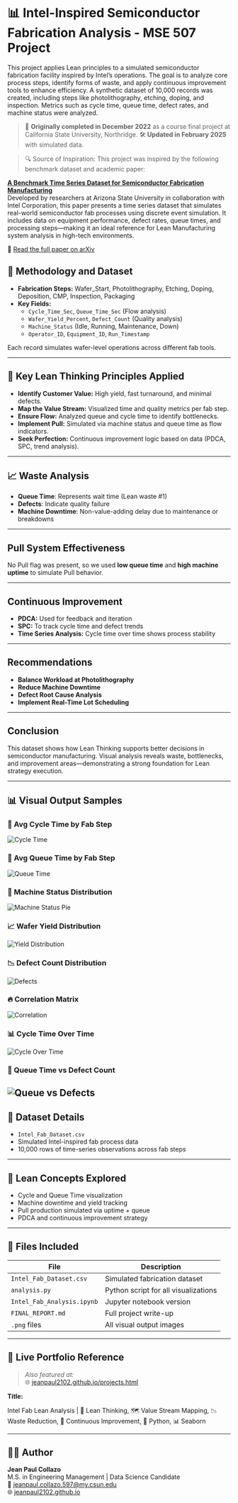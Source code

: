 # 📊 Intel-Inspired Semiconductor Fabrication Analysis - MSE 507 Project

This project applies Lean principles to a simulated semiconductor fabrication facility inspired by Intel’s operations. 
The goal is to analyze core process steps, identify forms of waste, and apply continuous improvement tools to enhance efficiency. A synthetic dataset of 10,000 records was created, including steps like photolithography, etching, doping, and inspection. 
Metrics such as cycle time, queue time, defect rates, and machine status were analyzed.

> 🔄 **Originally completed in December 2022** as a course final project at California State University, Northridge.
>  🛠️ **Updated in February 2025** with simulated data.


>🔍 Source of Inspiration:
This project was inspired by the following benchmark dataset and academic paper:

**[A Benchmark Time Series Dataset for Semiconductor Fabrication Manufacturing](https://arxiv.org/abs/2408.09307)**  
Developed by researchers at Arizona State University in collaboration with Intel Corporation, this paper presents a time series dataset that simulates real-world semiconductor fab processes using discrete event simulation. It includes data on equipment performance, defect rates, queue times, and processing steps—making it an ideal reference for Lean Manufacturing system analysis in high-tech environments.

📄 [Read the full paper on arXiv](https://arxiv.org/pdf/2408.09307)


## 📌 Methodology and Dataset

- **Fabrication Steps:** Wafer_Start, Photolithography, Etching, Doping, Deposition, CMP, Inspection, Packaging  
- **Key Fields:**
  - `Cycle_Time_Sec`, `Queue_Time_Sec` (Flow analysis)
  - `Wafer_Yield_Percent`, `Defect_Count` (Quality analysis)
  - `Machine_Status` (Idle, Running, Maintenance, Down)
  - `Operator_ID`, `Equipment_ID`, `Run_Timestamp`

Each record simulates wafer-level operations across different fab tools.

---

## 🔧  Key Lean Thinking Principles Applied

- **Identify Customer Value:** High yield, fast turnaround, and minimal defects.
- **Map the Value Stream:** Visualized time and quality metrics per fab step.
- **Ensure Flow:** Analyzed queue and cycle time to identify bottlenecks.
- **Implement Pull:** Simulated via machine status and queue time as flow indicators.
- **Seek Perfection:** Continuous improvement logic based on data (PDCA, SPC, trend analysis).

---

## 📈 Waste Analysis

- **Queue Time**: Represents wait time (Lean waste #1)
- **Defects**: Indicate quality failure
- **Machine Downtime**: Non-value-adding delay due to maintenance or breakdowns

---

## Pull System Effectiveness

No Pull flag was present, so we used **low queue time** and **high machine uptime** to simulate Pull behavior.

---

## Continuous Improvement

- **PDCA:** Used for feedback and iteration
- **SPC:** To track cycle time and defect trends
- **Time Series Analysis:** Cycle time over time shows process stability

---

## Recommendations

- **Balance Workload at Photolithography**
- **Reduce Machine Downtime**
- **Defect Root Cause Analysis**
- **Implement Real-Time Lot Scheduling**

---

## Conclusion

This dataset shows how Lean Thinking supports better decisions in semiconductor manufacturing. 
Visual analysis reveals waste, bottlenecks, and improvement areas—demonstrating a strong foundation for Lean strategy execution.

---

## 📊 Visual Output Samples

### 🔧 Avg Cycle Time by Fab Step
![Cycle Time](cycle_time_by_step.png)

### 🔧 Avg Queue Time by Fab Step
![Queue Time](queue_time_by_step.png)

### 🥧 Machine Status Distribution
![Machine Status Pie](machine_status_pie.png)

### 📈 Wafer Yield Distribution
![Yield Distribution](wafer_yield_distribution.png)

### 📉 Defect Count Distribution
![Defects](defect_distribution.png)

### 🔥 Correlation Matrix
![Correlation](correlation_matrix.png)

### 📊 Cycle Time Over Time
![Cycle Over Time](cycle_time_over_time.png)

### 📌 Queue Time vs Defect Count
![Queue vs Defects](queue_vs_defects.png)
---

## 🧪 Dataset Details

- `Intel_Fab_Dataset.csv`  
- Simulated Intel-inspired fab process data  
- 10,000 rows of time-series observations across fab steps  

---

## 🔧 Lean Concepts Explored

- Cycle and Queue Time visualization  
- Machine downtime and yield tracking  
- Pull production simulated via uptime + queue  
- PDCA and continuous improvement strategy  

---

## 📁 Files Included

| File | Description |
|------|-------------|
| `Intel_Fab_Dataset.csv` | Simulated fabrication dataset |
| `analysis.py` | Python script for all visualizations |
| `Intel_Fab_Analysis.ipynb` | Jupyter notebook version |
| `FINAL_REPORT.md` | Full project write-up |
| `.png` files | All visual output images |

---

## 🔗 Live Portfolio Reference

> _Also featured at:_  
> 🌐 [jeanpaul2102.github.io/projects.html](https://jeanpaul2102.github.io/projects.html)

**Title:**  

Intel Fab Lean Analysis | 🧠 Lean Thinking, 🗺️ Value Stream Mapping, 📉 Waste Reduction, 🔁 Continuous Improvement, 🐍 Python, 📊 Seaborn

--- 



## 👨‍🎓 Author

**Jean Paul Collazo**  
M.S. in Engineering Management | Data Science Candidate  
📧 [jeanpaul.collazo.597@my.csun.edu](mailto:jeanpaul.collazo.597@my.csun.edu)  
🌐 [jeanpaul2102.github.io](https://jeanpaul2102.github.io)
